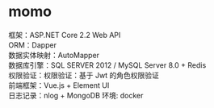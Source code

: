 # momo
框架：ASP.NET Core 2.2 Web API </br>
ORM：Dapper</br>
数据实体映射：AutoMapper</br>
数据库引擎：SQL SERVER 2012 / MySQL Server 8.0 + Redis</br>
权限验证：权限验证：基于 Jwt 的角色权限验证</br>
前端框架：Vue.js + Element UI</br>
日志记录：nlog + MongoDB
环境: docker
